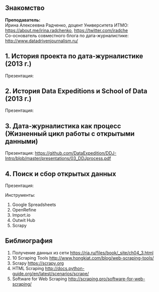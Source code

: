 ## Знакомство

**Преподаватель:**     
Ирина Алексеевна Радченко, доцент Университета ИТМО: https://about.me/irina.radchenko, https://twitter.com/iradche     
Со-основатель совместного блога по дата-журналистике: http://www.datadrivenjournalism.ru/
       
## 1. История проекта по дата-журналистике (2013 г.)    
Презентация:

## 2. История Data Expeditions и School of Data (2013 г.)      
Презентация:

## 3. Дата-журналистика как процесс (Жизненный цикл работы с открытыми данными)
Презентация: https://github.com/DataExpedition/DDJ-Intro/blob/master/presentations/03_DDJprocess.pdf

## 4. Поиск и сбор открытых данных
Презентация:

Инструменты: 
1. Google Spreadsheets     
2. OpenRefine     
3. Import.io
4. Outwit Hub
5. Scrapy

## Библиография
1. Получение данных из сети https://ria.ru/files/book/_site/ch04_3.html
2. 10 Scraping Tools http://www.hongkiat.com/blog/web-scraping-tools/
3. Scrapy https://scrapy.org
4. HTML Scraping http://docs.python-guide.org/en/latest/scenarios/scrape/
5. Software for Web Scraping http://scraping.pro/software-for-web-scraping/
